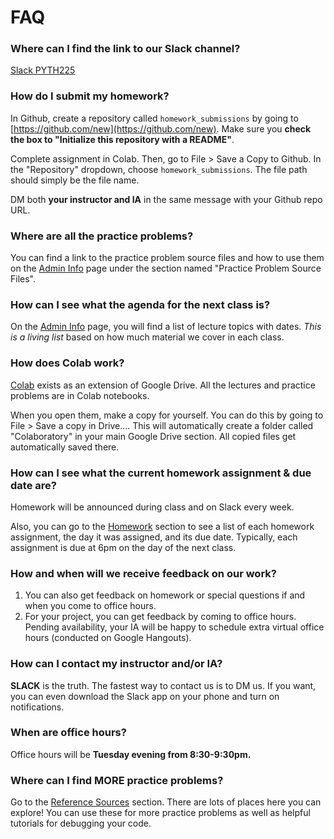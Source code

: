 # FAQ

### **Where can I find the link to our Slack channel?**

[Slack PYTH225](https://pyth225.slack.com)

### **How do I submit my homework?**

In Github, create a repository called `homework_submissions` by going to [https://github.com/new](https://github.com/new). Make sure you **check the box to "Initialize this repository with a README"**.

Complete assignment in Colab. Then, go to File > Save a Copy to Github. In the "Repository" dropdown, choose `homework_submissions`. The file path should simply be the file name.

DM both **your instructor and IA** in the same message with your Github repo URL.

### **Where are all the practice problems?**

You can find a link to the practice problem source files and how to use them on the [Admin Info](https://mottaquikarim.github.io/pycontent/#in/intro/admin_info) page under the section named "Practice Problem Source Files".

### **How can I see what the agenda for the next class is?**

On the [Admin Info](https://mottaquikarim.github.io/pycontent/#in/intro/admin_info) page, you will find a list of lecture topics with dates. *This is a living list* based on how much material we cover in each class.

### **How does Colab work?**

[Colab](https://colab.research.google.com/notebooks/welcome.ipynb) exists as an extension of Google Drive. All the lectures and practice problems are in Colab notebooks. 

When you open them, make a copy for yourself. You can do this by going to File > Save a copy in Drive.... This will automatically create a folder called "Colaboratory" in your main Google Drive section. All copied files get automatically saved there.

### **How can I see what the current homework assignment & due date are?**

Homework will be announced during class and on Slack every week.

Also, you can go to the [Homework](https://mottaquikarim.github.io/pycontent/#in/homework) section to see a list of each homework assignment, the day it was assigned, and its due date. Typically, each assignment is due at 6pm on the day of the next class.

### **How and when will we receive feedback on our work?**

1. You can also get feedback on homework or special questions if and when you come to office hours.
3. For your project, you can get feedback by coming to office hours. Pending availability, your IA will be happy to schedule extra virtual office hours (conducted on Google Hangouts).

### **How can I contact my instructor and/or IA?**

**SLACK** is the truth. The fastest way to contact us is to DM us. If you want, you can even download the Slack app on your phone and turn on notifications.

### **When are office hours?**

Office hours will be **Tuesday evening from 8:30-9:30pm.**

### **Where can I find MORE practice problems?**

Go to the [Reference Sources](https://mottaquikarim.github.io/pycontent/#in/resources/refs) section. There are lots of places here you can explore! You can use these for more practice problems as well as helpful tutorials for debugging your code.
